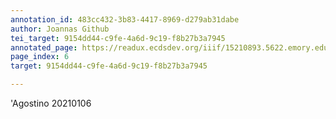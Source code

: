 ```yaml
---
annotation_id: 483cc432-3b83-4417-8969-d279ab31dabe
author: Joannas Github
tei_target: 9154dd44-c9fe-4a6d-9c19-f8b27b3a7945
annotated_page: https://readux.ecdsdev.org/iiif/15210893.5622.emory.edu/canvas/15210893.5622.emory.edu$7
page_index: 6
target: 9154dd44-c9fe-4a6d-9c19-f8b27b3a7945

---
```

<p>'Agostino 20210106</p>